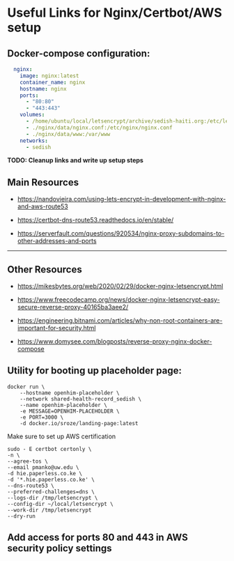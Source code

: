 # Useful Links for Nginx/Certbot/AWS setup

## Docker-compose configuration:

```yaml
  nginx:
    image: nginx:latest
    container_name: nginx
    hostname: nginx
    ports:
      - "80:80"
      - "443:443"
    volumes:
      - /home/ubuntu/local/letsencrypt/archive/sedish-haiti.org:/etc/letsencrypt
      - ./nginx/data/nginx.conf:/etc/nginx/nginx.conf
      - ./nginx/data/www:/var/www
    networks:
      - sedish
```
**TODO: Cleanup links and write up setup steps**

## Main Resources

- https://nandovieira.com/using-lets-encrypt-in-development-with-nginx-and-aws-route53

- https://certbot-dns-route53.readthedocs.io/en/stable/

- https://serverfault.com/questions/920534/nginx-proxy-subdomains-to-other-addresses-and-ports

--- 

## Other Resources

- https://mikesbytes.org/web/2020/02/29/docker-nginx-letsencrypt.html

- https://www.freecodecamp.org/news/docker-nginx-letsencrypt-easy-secure-reverse-proxy-40165ba3aee2/

- https://engineering.bitnami.com/articles/why-non-root-containers-are-important-for-security.html

- https://www.domysee.com/blogposts/reverse-proxy-nginx-docker-compose

## Utility for booting up placeholder page:

```console
docker run \
    --hostname openhim-placeholder \
    --network shared-health-record_sedish \
    --name openhim-placeholder \
    -e MESSAGE=OPENHIM-PLACEHOLDER \
    -e PORT=3000 \
    -d docker.io/sroze/landing-page:latest
```

Make sure to set up AWS certification

```
sudo - E certbot certonly \
-n \
--agree-tos \
--email pmanko@uw.edu \
-d hie.paperless.co.ke \
-d '*.hie.paperless.co.ke' \
--dns-route53 \
--preferred-challenges=dns \
--logs-dir /tmp/letsencrypt \
--config-dir ~/local/letsencrypt \
--work-dir /tmp/letsencrypt
--dry-run

```


## Add access for ports 80 and 443 in AWS security policy settings